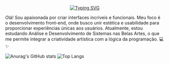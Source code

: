 <div align="center">
  <a href="https://git.io/typing-svg">
    <img src="https://readme-typing-svg.demolab.com?font=Fira+Code&weight=500&size=22&pause=1000&color=f26a90&center=true&vCenter=true&random=false&width=524&lines=%E2%8A%B9+Olá,+Eu+sou+a+Fernanda!+%E2%8A%B9+" alt="Typing SVG">
  </a>
</div>

Olá! Sou apaixonada por criar interfaces incríveis e funcionais. Meu foco é o desenvolvimento front-end, onde busco unir estética e usabilidade para proporcionar experiências únicas aos usuários. Atualmente, estou estudando Análise e Desenvolvimento de Sistemas nas Belas Artes, o que me permite integrar a criatividade artística com a lógica da programação. 💻✨

  


![Anurag's GitHub stats](https://github-readme-stats.vercel.app/api?username=fesignorelli&show_icons=true&theme=rose)
![Top Langs](https://github-readme-stats.vercel.app/api/top-langs/?username=fesignorelli&show_progress=true&theme=rose)

